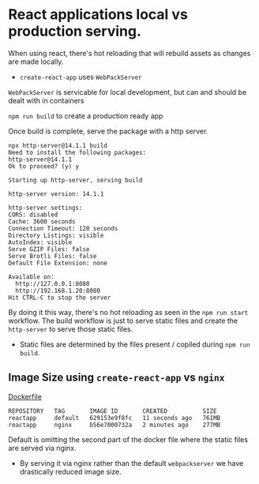 # React applications local vs production serving.

When using react, there's hot reloading that will rebuild assets as changes are made locally.
- `create-react-app` uses `WebPackServer`

`WebPackServer` is servicable for local development, but can and should be dealt with in containers

`npm run build` to create a production ready app

Once build is complete, serve the package with a http server.
```
npx http-server@14.1.1 build
Need to install the following packages:
http-server@14.1.1
Ok to proceed? (y) y

Starting up http-server, serving build

http-server version: 14.1.1

http-server settings: 
CORS: disabled
Cache: 3600 seconds
Connection Timeout: 120 seconds
Directory Listings: visible
AutoIndex: visible
Serve GZIP Files: false
Serve Brotli Files: false
Default File Extension: none

Available on:
  http://127.0.0.1:8080
  http://192.168.1.20:8080
Hit CTRL-C to stop the server
```
By doing it this way, there's no hot reloading as seen in the `npm run start` workflow. The build workflow is just to serve static files and create the `http-server` to serve those static files.
- Static files are determined by the files present / copiled during `npm run build`.

## Image Size using `create-react-app` vs `nginx`
[Dockerfile](../projects/continerized-react-app/dockerfile)

```
REPOSITORY   TAG       IMAGE ID       CREATED          SIZE
reactapp     default   629153e9f8fc   11 seconds ago   761MB
reactapp     nginx     b56e7000732a   2 minutes ago    277MB
```

Default is omitting the second part of the docker file where the static files are served via nginx.
- By serving it via nginx rather than the default `webpackserver` we have drastically reduced image size. 